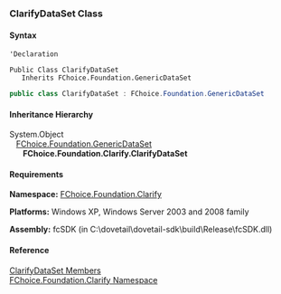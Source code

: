 ﻿### ClarifyDataSet Class

#### Syntax

```vbnet
'Declaration

Public Class ClarifyDataSet 
   Inherits FChoice.Foundation.GenericDataSet
```

```csharp
public class ClarifyDataSet : FChoice.Foundation.GenericDataSet
``` 

#### Inheritance Hierarchy

System.Object  
   [FChoice.Foundation.GenericDataSet](fcSDK~FChoice.Foundation.GenericDataSet.md)  
      **FChoice.Foundation.Clarify.ClarifyDataSet**  

#### Requirements

**Namespace:** [FChoice.Foundation.Clarify](fcSDK~FChoice.Foundation.Clarify_namespace.md)

**Platforms:** Windows XP, Windows Server 2003 and 2008 family

**Assembly:** fcSDK (in C:\\dovetail\\dovetail-sdk\\build\\Release\\fcSDK.dll)

#### Reference

[ClarifyDataSet Members](fcSDK~FChoice.Foundation.Clarify.ClarifyDataSet_members.md)  
[FChoice.Foundation.Clarify Namespace](fcSDK~FChoice.Foundation.Clarify_namespace.md)